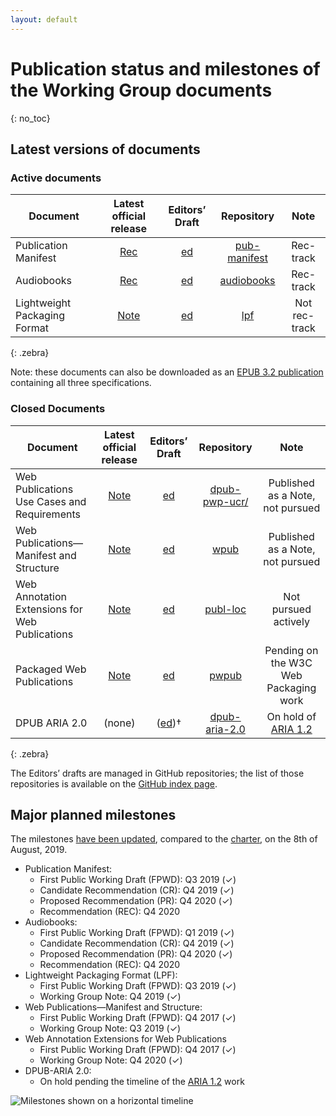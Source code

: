 ```yaml
---
layout: default
---
```


# Publication status and milestones of the Working Group documents
{: no_toc}

## Latest versions of documents

### Active documents

| Document | Latest official release | Editors’ Draft | Repository | Note |
|----------|:-----------------------:|:--------------:|:----------:|:---:|
| Publication Manifest | [Rec](https://www.w3.org/TR/pub-manifest/) | [ed](https://w3c.github.io/pub-manifest/)         | [pub-manifest](https://github.com/w3c/pub-manifest/)    | Rec-track |
| Audiobooks | [Rec](https://www.w3.org/TR/audiobooks/) | [ed](https://w3c.github.io/audiobooks/)         | [audiobooks](https://github.com/w3c/audiobooks/)                | Rec-track |
| Lightweight Packaging Format | [Note](https://www.w3.org/TR/lpf/) | [ed](https://w3c.github.io/lpf/)         | [lpf](https://github.com/w3c/lpf/) | Not rec-track
{: .zebra}

Note: these documents can also be downloaded as an [EPUB 3.2 publication](https://www.w3.org/publishing/groups/publ-wg/publications/manifest_audiobooks.epub) containing all three specifications.


### Closed Documents

| Document | Latest official release | Editors’ Draft | Repository | Note |
|----------|:-----------------------:|:--------------:|:----------:|:----:|
| Web Publications Use Cases and Requirements | [Note](https://www.w3.org/TR/pwp-ucr/) | [ed](https://w3c.github.io/dpub-pwp-ucr/)| [dpub-pwp-ucr/](https://github.com/w3c/dpub-pwp-ucr/)  | Published as a Note, not pursued |
| Web Publications—Manifest and Structure       | [Note](https://www.w3.org/TR/wpub/) | [ed](https://w3c.github.io/wpub/)              | [wpub](https://github.com/w3c/wpub/) | Published as a Note, not pursued
| Web Annotation Extensions for Web Publications | [Note](https://www.w3.org/TR/wpub-ann/) | [ed](https://w3c.github.io/wpub-ann/) | [publ-loc](https://github.com/w3c/wpub-ann/) | Not pursued actively |
| Packaged Web Publications  | [Note](https://www.w3.org/TR/pwpub/) | [ed](https://w3c.github.io/pwpub/) | [pwpub](https://github.com/w3c/pwpub/) | Pending on the W3C Web Packaging work |
| DPUB ARIA 2.0     | (none) | ([ed](https://w3c.github.io/dpub-aria-2.0/))†  | [dpub-aria-2.0](https://github.com/w3c/dpub-aria-2.0) | On hold of [ARIA 1.2](https://w3c.github.io/aria/) |
{: .zebra}

<!-- <div data-apiary="specifications"></div> -->

The Editors’ drafts are managed in GitHub repositories; the list of those repositories is available on the [GitHub index page](https://github.com/search?q=topic%3Apubl-wg+org%3Aw3c&type=Repositories).

## Major planned milestones

The milestones [have been updated](https://www.w3.org/publishing/groups/publ-wg/Meetings/Minutes/2019/2019-08-05-pwg#section1), compared to the [charter](https://www.w3.org/2017/04/publ-wg-charter/#deliverables), on the 8th of August, 2019.


* Publication Manifest:
    * First Public Working Draft (FPWD): Q3 2019 (✓)
    * Candidate Recommendation (CR): Q4 2019 (✓)
    * Proposed Recommendation (PR): Q4 2020 (✓)
    * Recommendation (REC): Q4 2020
* Audiobooks:
    * First Public Working Draft (FPWD): Q1 2019 (✓)
    * Candidate Recommendation (CR): Q4 2019 (✓)
    * Proposed Recommendation (PR): Q4 2020 (✓)
    * Recommendation (REC): Q4 2020
* Lightweight Packaging Format (LPF):
    * First Public Working Draft (FPWD): Q3 2019 (✓)
    * Working Group Note: Q4 2019 (✓)
* Web Publications—Manifest and Structure:
    * First Public Working Draft (FPWD): Q4 2017 (✓)
    * Working Group Note: Q3 2019 (✓)
* Web Annotation Extensions for Web Publications
    * First Public Working Draft (FPWD): Q4 2017 (✓)
    * Working Group Note: Q4 2020 (✓)
* DPUB-ARIA 2.0:
    * On hold pending the timeline of the [ARIA 1.2](https://w3c.github.io/aria/) work

![Milestones shown on a horizontal timeline](https://www.w3.org/publishing/groups/publ-wg/assets/images/timeline.svg)
